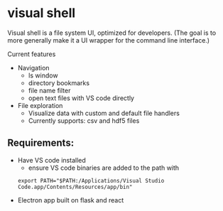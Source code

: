 # visual shell

Visual shell is a file system UI, optimized for developers. (The goal is to more generally make it a UI wrapper for the command line interface.)

Current features
- Navigation
    - ls window
    - directory bookmarks
    - file name filter
    - open text files with VS code directly
- File exploration
    - Visualize data with custom and default file handlers
    - Currently supports: csv and hdf5 files

## Requirements:
- Have VS code installed
    - ensure VS code binaries are added to the path with
    ```shell
    export PATH="$PATH:/Applications/Visual Studio Code.app/Contents/Resources/app/bin"
    ```
- Electron app built on flask and react 
